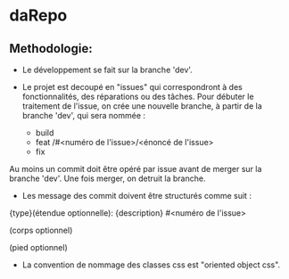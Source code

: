 # daRepo

## Methodologie:

- Le développement se fait sur la branche 'dev'.

- Le projet est decoupé en "issues" qui correspondront à des fonctionnalités, des réparations ou des tâches. Pour débuter le traitement de l'issue, on crée une nouvelle branche, à partir de la branche 'dev', qui sera nommée :
  - build
  - feat   /#<numéro de l'issue>/<énoncé de l'issue>
  - fix

Au moins un commit doit être opéré par issue avant de merger sur la branche 'dev'.
Une fois merger, on detruit la branche.

- Les message des commit doivent être structurés comme suit :

{type}(étendue optionnelle): {description} #<numéro de l'issue>

(corps optionnel)

(pied optionnel)

- La convention de nommage des classes css est "oriented object css".
